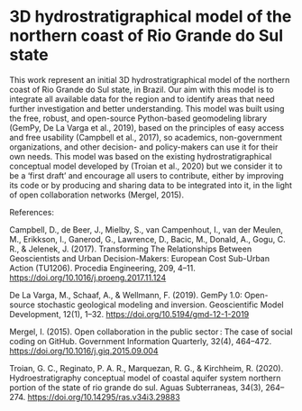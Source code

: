 # 3D hydrostratigraphical model of the northern coast of Rio Grande do Sul state

This work represent an initial 3D hydrostratigraphical model of the northern coast of Rio Grande do Sul state, in Brazil. Our aim with this model is to integrate all available data for the region and to identify areas that need further investigation and better understanding. This model was built using the free, robust, and open-source Python-based geomodeling library (GemPy, De La Varga et al., 2019)⁠, based on the principles of easy access and free usability (Campbell et al., 2017)⁠, so academics, non-government organizations, and other decision- and policy-makers can use it for their own needs. This model was based on the existing hydrostratigraphical conceptual model developed by (Troian et al., 2020)⁠ but we consider it to be a ‘first draft’ and encourage all users to contribute, either by improving its code or by producing and sharing data to be integrated into it, in the light of open collaboration networks (Mergel, 2015)⁠.

References:

Campbell, D., de Beer, J., Mielby, S., van Campenhout, I., van der Meulen, M., Erikkson, I., Ganerod, G., Lawrence, D., Bacic, M., Donald, A., Gogu, C. R., & Jelenek, J. (2017). Transforming The Relationships Between Geoscientists and Urban Decision-Makers: European Cost Sub-Urban Action (TU1206). Procedia Engineering, 209, 4–11. https://doi.org/10.1016/j.proeng.2017.11.124

De La Varga, M., Schaaf, A., & Wellmann, F. (2019). GemPy 1.0: Open-source stochastic geological modeling and inversion. Geoscientific Model Development, 12(1), 1–32. https://doi.org/10.5194/gmd-12-1-2019

Mergel, I. (2015). Open collaboration in the public sector : The case of social coding on GitHub. Government Information Quarterly, 32(4), 464–472. https://doi.org/10.1016/j.giq.2015.09.004

Troian, G. C., Reginato, P. A. R., Marquezan, R. G., & Kirchheim, R. (2020). Hydroestratigraphy conceptual model of coastal aquifer system northern portion of the state of rio grande do sul. Aguas Subterraneas, 34(3), 264–274. https://doi.org/10.14295/ras.v34i3.29883
